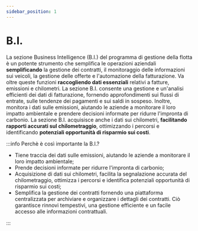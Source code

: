 ```yaml
---
sidebar_position: 1
---
```


# B.I.

La sezione Business Intelligence (B.I.) del programma di gestione della flotta è un potente strumento che semplifica le operazioni aziendali **semplificando** la gestione dei contratti, il monitoraggio delle informazioni sui veicoli, la gestione delle offerte e l'automazione della fatturazione. Va oltre queste funzioni **raccogliendo dati essenziali** relativi a fatture, emissioni e chilometri. La sezione B.I. consente una gestione e un'analisi efficienti dei dati di fatturazione, fornendo approfondimenti sui flussi di entrate, sulle tendenze dei pagamenti e sui saldi in sospeso. Inoltre, monitora i dati sulle emissioni, aiutando le aziende a monitorare il loro impatto ambientale e prendere decisioni informate per ridurre l'impronta di carbonio. La sezione B.I. acquisisce anche i dati sui chilometri, **facilitando rapporti accurati sul chilometraggio**, ottimizzando i percorsi e identificando **potenziali opportunità di risparmio sui costi**.

:::info Perchè è così importante la B.I.?

- Tiene traccia dei dati sulle emissioni, aiutando le aziende a monitorare il loro impatto ambientale;
- Prende decisioni informate per ridurre l'impronta di carbonio;
- Acquisizione di dati sui chilometri, facilita la segnalazione accurata del chilometraggio, ottimizza i percorsi e identifica potenziali opportunità di risparmio sui costi;
- Semplifica la gestione dei contratti fornendo una piattaforma centralizzata per archiviare e organizzare i dettagli dei contratti. Ciò garantisce rinnovi tempestivi, una gestione efficiente e un facile accesso alle informazioni contrattuali.

:::


